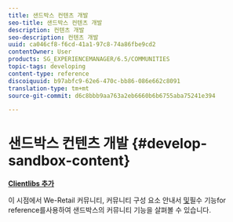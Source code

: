 ```yaml
---
title: 샌드박스 컨텐츠 개발
seo-title: 샌드박스 컨텐츠 개발
description: 컨텐츠 개발
seo-description: 컨텐츠 개발
uuid: ca046cf8-f6cd-41a1-97c8-74a86fbe9cd2
contentOwner: User
products: SG_EXPERIENCEMANAGER/6.5/COMMUNITIES
topic-tags: developing
content-type: reference
discoiquuid: b97abfc9-62e6-470c-bb86-086e662c8091
translation-type: tm+mt
source-git-commit: d6c8bbb9aa763a2eb6660b6b6755aba75241e394

---
```



# 샌드박스 컨텐츠 개발 {#develop-sandbox-content}

**[Clientlibs 추가](add-clientlibs.md)**

이 시점에서 We-Retail 커뮤니티, 커뮤니티 구성 요소 안내서 [및](../../help/sites-developing/we-retail.md)필수 [](components-guide.md)[](essentials.md) 기능for reference를사용하여 샌드박스의 커뮤니티 기능을 살펴볼 수 있습니다.


